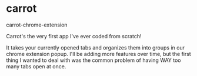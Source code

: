 # carrot
carrot-chrome-extension

Carrot's the very first app I've ever coded from scratch! 

It takes your currently opened tabs and organizes them into groups in our chrome extension popup. I'll be adding more features over time, but the first thing I wanted to deal with was the common problem of having WAY too many tabs open at once.


